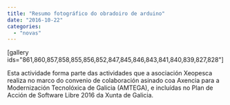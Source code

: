```yaml
---
title: "Resumo fotográfico do obradoiro de arduino"
date: "2016-10-22"
categories: 
  - "novas"
---
```


\[gallery ids="861,860,857,858,855,856,852,847,845,846,843,841,840,839,827,828"\]

Esta actividade forma parte das actividades que a asociación Xeopesca realiza no marco do convenio de colaboración asinado coa Axencia para a Modernización Tecnolóxica de Galicia (AMTEGA), e incluídas no Plan de Acción de Software Libre 2016 da Xunta de Galicia.
